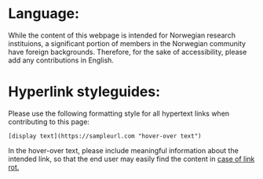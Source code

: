 # Language:

While the content of this webpage is intended for Norwegian research instituions, a significant portion of members in the Norwegian community have foreign backgrounds. Therefore, for the sake of accessibility, please add any contributions in English. 

# Hyperlink styleguides:
Please use the following formatting style for all hypertext links when contributing to this page:

```
[display text](https://sampleurl.com "hover-over text")
```
In the hover-over text, please include meaningful information about the intended link, so that the end user may easily find the content in [case of link rot.](https://en.m.wikipedia.org/wiki/Link_rot# "Wikipedia artcle on web page") 

